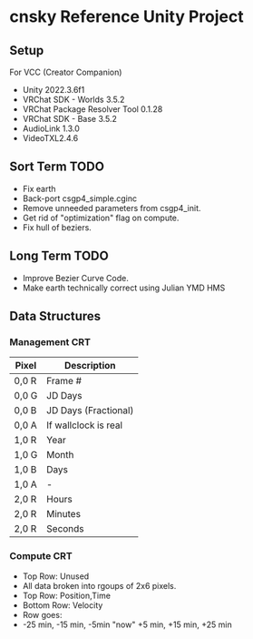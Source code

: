 # cnsky Reference Unity Project

## Setup

For VCC (Creator Companion)
 * Unity 2022.3.6f1
 * VRChat SDK - Worlds 3.5.2
 * VRChat Package Resolver Tool 0.1.28
 * VRChat SDK - Base 3.5.2
 * AudioLink 1.3.0
 * VideoTXL2.4.6

## Sort Term TODO
 * Fix earth
 * Back-port csgp4_simple.cginc
 * Remove unneeded parameters from csgp4_init.
 * Get rid of "optimization" flag on compute.
 * Fix hull of beziers.

## Long Term TODO
 * Improve Bezier Curve Code.
 * Make earth technically correct using Julian YMD HMS
 
## Data Structures


### Management CRT

| Pixel | Description |
| --- | --- |
| 0,0 R |  Frame #  |
| 0,0 G | JD Days |
| 0,0 B | JD Days (Fractional) |
| 0,0 A | If wallclock is real |
| 1,0 R | Year |
| 1,0 G | Month |
| 1,0 B | Days |
| 1,0 A | - |
| 2,0 R | Hours |
| 2,0 R | Minutes |
| 2,0 R | Seconds |

### Compute CRT

 * Top Row: Unused
 * All data broken into rgoups of 2x6 pixels.
 * Top Row: Position,Time
 * Bottom Row: Velocity
 * Row goes:
 * -25 min, -15 min, -5min "now" +5 min, +15 min, +25 min
 
 
 
 
 